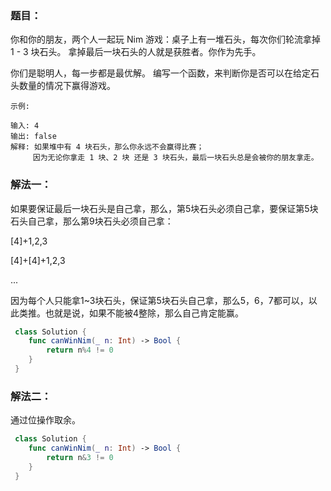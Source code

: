### 题目：

你和你的朋友，两个人一起玩 Nim 游戏：桌子上有一堆石头，每次你们轮流拿掉 1 - 3 块石头。 拿掉最后一块石头的人就是获胜者。你作为先手。

你们是聪明人，每一步都是最优解。 编写一个函数，来判断你是否可以在给定石头数量的情况下赢得游戏。

```
示例:

输入: 4
输出: false 
解释: 如果堆中有 4 块石头，那么你永远不会赢得比赛；
     因为无论你拿走 1 块、2 块 还是 3 块石头，最后一块石头总是会被你的朋友拿走。
```

### 解法一：

如果要保证最后一块石头是自己拿，那么，第5块石头必须自己拿，要保证第5块石头自己拿，那么第9块石头必须自己拿：

[4]+1,2,3

[4]+[4]+1,2,3

...

因为每个人只能拿1~3块石头，保证第5块石头自己拿，那么5，6，7都可以，以此类推。也就是说，如果不能被4整除，那么自己肯定能赢。

```swift
 class Solution {
    func canWinNim(_ n: Int) -> Bool {
        return n%4 != 0
    }
 }
```

### 解法二：

通过位操作取余。

```swift
 class Solution {
    func canWinNim(_ n: Int) -> Bool {
        return n&3 != 0
    }
 }
```
